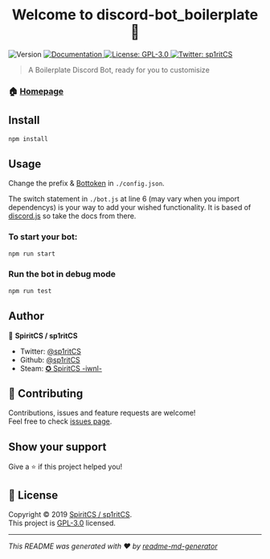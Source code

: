 <h1 align="center">Welcome to discord-bot_boilerplate 👋</h1>
<p>
  <img alt="Version" src="https://img.shields.io/badge/version-1.0.0-blue.svg?cacheSeconds=2592000" />
  <a href="https://discord.js.org/#/docs/main/stable/general/welcome" target="_blank">
    <img alt="Documentation" src="https://img.shields.io/badge/documentation-yes-brightgreen.svg" />
  </a>
  <a href="https://github.com/sp1ritCS/discordBot_boilerplate/blob/master/LICENSE" target="_blank">
    <img alt="License: GPL-3.0" src="https://img.shields.io/github/license/sp1ritCS/discordBot_boilerplate" />
  </a>
  <a href="https://twitter.com/sp1ritCS" target="_blank">
    <img alt="Twitter: sp1ritCS" src="https://img.shields.io/twitter/follow/sp1ritCS.svg?style=social" />
  </a>
</p>

> A Boilerplate Discord Bot, ready for you to customisize

### 🏠 [Homepage](https://github.com/sp1ritCS/discordBot_boilerplate)

## Install

```sh
npm install
```

## Usage

Change the prefix & [Bottoken](https://www.writebots.com/discord-bot-token/) in `./config.json`.

The switch statement in `./bot.js` at line 6 (may vary when you import dependencys) is your way to add your wished functionality. It is based of [discord.js](https://discord.js.org/) so take the docs from there.

### To start your bot:

```sh
npm run start
```

### Run the bot in debug mode

```sh
npm run test
```

## Author

👤 **SpiritCS / sp1ritCS**

* Twitter: [@sp1ritCS](https://twitter.com/sp1ritCS)
* Github: [@sp1ritCS](https://github.com/sp1ritCS)
* Steam: [✪ SpiritCS -iwnl-](https://steamcommunity.com/id/spiritcs-primary)

## 🤝 Contributing

Contributions, issues and feature requests are welcome!<br />Feel free to check [issues page](https://github.com/sp1ritCS/discordBot_boilerplate/issues).

## Show your support

Give a ⭐️ if this project helped you!

## 📝 License

Copyright © 2019 [SpiritCS / sp1ritCS](https://github.com/sp1ritCS).<br />
This project is [GPL-3.0](https://github.com/sp1ritCS/discordBot_boilerplate/blob/master/LICENSE) licensed.

***
_This README was generated with ❤️ by [readme-md-generator](https://github.com/kefranabg/readme-md-generator)_